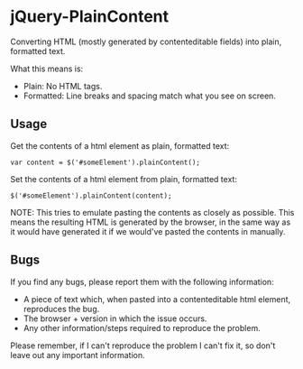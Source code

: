 # jQuery-PlainContent

Converting HTML (mostly generated by contenteditable fields) into plain, formatted text.

What this means is:

 - Plain: No HTML tags.
 - Formatted: Line breaks and spacing match what you see on screen.

## Usage

Get the contents of a html element as plain, formatted text:

    var content = $('#someElement').plainContent();

Set the contents of a html element from plain, formatted text:

    $('#someElement').plainContent(content);

NOTE: This tries to emulate pasting the contents as closely as possible. This means the resulting HTML is generated by the browser, in the same way as it would have generated it if we would've pasted the contents in manually.

## Bugs

If you find any bugs, please report them with the following information:

 - A piece of text which, when pasted into a contenteditable html element, reproduces the bug.
 - The browser + version in which the issue occurs.
 - Any other information/steps required to reproduce the problem.

Please remember, if I can't reproduce the problem I can't fix it, so don't leave out any important information.
